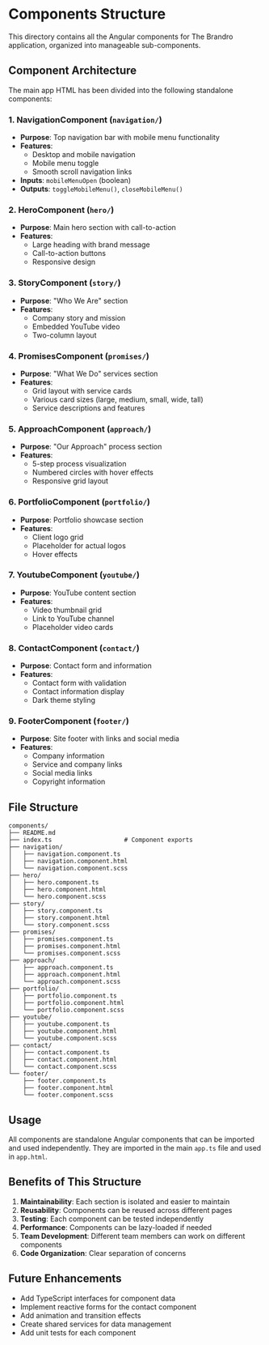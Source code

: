 # Components Structure

This directory contains all the Angular components for The Brandro application, organized into manageable sub-components.

## Component Architecture

The main app HTML has been divided into the following standalone components:

### 1. NavigationComponent (`navigation/`)
- **Purpose**: Top navigation bar with mobile menu functionality
- **Features**: 
  - Desktop and mobile navigation
  - Mobile menu toggle
  - Smooth scroll navigation links
- **Inputs**: `mobileMenuOpen` (boolean)
- **Outputs**: `toggleMobileMenu()`, `closeMobileMenu()`

### 2. HeroComponent (`hero/`)
- **Purpose**: Main hero section with call-to-action
- **Features**:
  - Large heading with brand message
  - Call-to-action buttons
  - Responsive design

### 3. StoryComponent (`story/`)
- **Purpose**: "Who We Are" section
- **Features**:
  - Company story and mission
  - Embedded YouTube video
  - Two-column layout

### 4. PromisesComponent (`promises/`)
- **Purpose**: "What We Do" services section
- **Features**:
  - Grid layout with service cards
  - Various card sizes (large, medium, small, wide, tall)
  - Service descriptions and features

### 5. ApproachComponent (`approach/`)
- **Purpose**: "Our Approach" process section
- **Features**:
  - 5-step process visualization
  - Numbered circles with hover effects
  - Responsive grid layout

### 6. PortfolioComponent (`portfolio/`)
- **Purpose**: Portfolio showcase section
- **Features**:
  - Client logo grid
  - Placeholder for actual logos
  - Hover effects

### 7. YoutubeComponent (`youtube/`)
- **Purpose**: YouTube content section
- **Features**:
  - Video thumbnail grid
  - Link to YouTube channel
  - Placeholder video cards

### 8. ContactComponent (`contact/`)
- **Purpose**: Contact form and information
- **Features**:
  - Contact form with validation
  - Contact information display
  - Dark theme styling

### 9. FooterComponent (`footer/`)
- **Purpose**: Site footer with links and social media
- **Features**:
  - Company information
  - Service and company links
  - Social media links
  - Copyright information

## File Structure

```
components/
├── README.md
├── index.ts                    # Component exports
├── navigation/
│   ├── navigation.component.ts
│   ├── navigation.component.html
│   └── navigation.component.scss
├── hero/
│   ├── hero.component.ts
│   ├── hero.component.html
│   └── hero.component.scss
├── story/
│   ├── story.component.ts
│   ├── story.component.html
│   └── story.component.scss
├── promises/
│   ├── promises.component.ts
│   ├── promises.component.html
│   └── promises.component.scss
├── approach/
│   ├── approach.component.ts
│   ├── approach.component.html
│   └── approach.component.scss
├── portfolio/
│   ├── portfolio.component.ts
│   ├── portfolio.component.html
│   └── portfolio.component.scss
├── youtube/
│   ├── youtube.component.ts
│   ├── youtube.component.html
│   └── youtube.component.scss
├── contact/
│   ├── contact.component.ts
│   ├── contact.component.html
│   └── contact.component.scss
└── footer/
    ├── footer.component.ts
    ├── footer.component.html
    └── footer.component.scss
```

## Usage

All components are standalone Angular components that can be imported and used independently. They are imported in the main `app.ts` file and used in `app.html`.

## Benefits of This Structure

1. **Maintainability**: Each section is isolated and easier to maintain
2. **Reusability**: Components can be reused across different pages
3. **Testing**: Each component can be tested independently
4. **Performance**: Components can be lazy-loaded if needed
5. **Team Development**: Different team members can work on different components
6. **Code Organization**: Clear separation of concerns

## Future Enhancements

- Add TypeScript interfaces for component data
- Implement reactive forms for the contact component
- Add animation and transition effects
- Create shared services for data management
- Add unit tests for each component